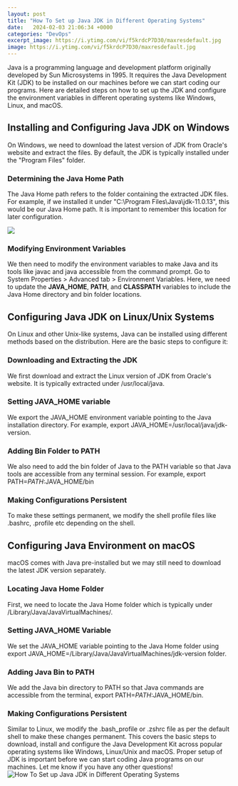 ```yaml
---
layout: post
title: "How To Set up Java JDK in Different Operating Systems"
date:   2024-02-03 21:06:34 +0000
categories: "DevOps"
excerpt_image: https://i.ytimg.com/vi/f5krdcP7D30/maxresdefault.jpg
image: https://i.ytimg.com/vi/f5krdcP7D30/maxresdefault.jpg
---
```


Java is a programming language and development platform originally developed by Sun Microsystems in 1995. It requires the Java Development Kit (JDK) to be installed on our machines before we can start coding our programs. Here are detailed steps on how to set up the JDK and configure the environment variables in different operating systems like Windows, Linux, and macOS.
## Installing and Configuring Java JDK on Windows
On Windows, we need to download the latest version of JDK from Oracle's website and extract the files. By default, the JDK is typically installed under the "Program Files" folder. 
### Determining the Java Home Path
The Java Home path refers to the folder containing the extracted JDK files. For example, if we installed it under "C:\Program Files\Java\jdk-11.0.13", this would be our Java Home path. It is important to remember this location for later configuration.

![](http://www.csestack.org/wp-content/uploads/2016/02/JDK-folder-Hierarchy.jpg)
### Modifying Environment Variables 
We then need to modify the environment variables to make Java and its tools like javac and java accessible from the command prompt. Go to System Properties > Advanced tab > Environment Variables. Here, we need to update the **JAVA_HOME**, **PATH**, and **CLASSPATH** variables to include the Java Home directory and bin folder locations.
## Configuring Java JDK on Linux/Unix Systems  
On Linux and other Unix-like systems, Java can be installed using different methods based on the distribution. Here are the basic steps to configure it:
### Downloading and Extracting the JDK
We first download and extract the Linux version of JDK from Oracle's website. It is typically extracted under /usr/local/java. 
### Setting JAVA_HOME variable
We export the JAVA_HOME environment variable pointing to the Java installation directory. For example, export JAVA_HOME=/usr/local/java/jdk-version. 
### Adding Bin Folder to PATH
We also need to add the bin folder of Java to the PATH variable so that Java tools are accessible from any terminal session. For example, export PATH=$PATH:$JAVA_HOME/bin
### Making Configurations Persistent 
To make these settings permanent, we modify the shell profile files like .bashrc, .profile etc depending on the shell.
## Configuring Java Environment on macOS
macOS comes with Java pre-installed but we may still need to download the latest JDK version separately.
### Locating Java Home Folder 
First, we need to locate the Java Home folder which is typically under /Library/Java/JavaVirtualMachines/. 
### Setting JAVA_HOME Variable
We set the JAVA_HOME variable pointing to the Java Home folder using export JAVA_HOME=/Library/Java/JavaVirtualMachines/jdk-version folder.
### Adding Java Bin to PATH
We add the Java bin directory to PATH so that Java commands are accessible from the terminal, export PATH=$PATH:$JAVA_HOME/bin.
### Making Configurations Persistent
Similar to Linux, we modify the .bash_profile or .zshrc file as per the default shell to make these changes permanent.
This covers the basic steps to download, install and configure the Java Development Kit across popular operating systems like Windows, Linux/Unix and macOS. Proper setup of JDK is important before we can start coding Java programs on our machines. Let me know if you have any other questions!
 ![How To Set up Java JDK in Different Operating Systems](https://i.ytimg.com/vi/f5krdcP7D30/maxresdefault.jpg)